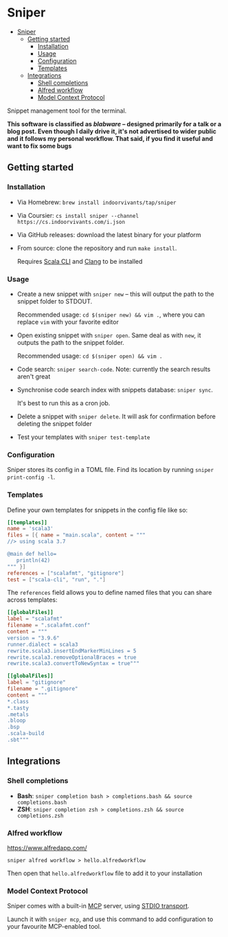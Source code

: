 # Sniper

<!--toc:start-->
- [Sniper](#sniper)
  - [Getting started](#getting-started)
    - [Installation](#installation)
    - [Usage](#usage)
    - [Configuration](#configuration)
    - [Templates](#templates)
  - [Integrations](#integrations)
    - [Shell completions](#shell-completions)
    - [Alfred workflow](#alfred-workflow)
    - [Model Context Protocol](#model-context-protocol)
<!--toc:end-->

Snippet management tool for the terminal.

**This software is classified as _blabware_ – designed primarily for a talk or a blog post. Even though I daily
drive it, it's not advertised to wider public and it follows my personal workflow. That said, if you find it useful and want to fix some bugs**

## Getting started

### Installation

- Via Homebrew: `brew install indoorvivants/tap/sniper`

- Via Coursier: `cs install sniper --channel https://cs.indoorvivants.com/i.json`

- Via GitHub releases: download the latest binary for your platform
  
- From source: clone the repository and run `make install`. 
  
  Requires [Scala CLI](https://scala-cli.virtuslab.org/) and [Clang](https://clang.llvm.org/) to be installed

### Usage

- Create a new snippet with `sniper new` – this will output the path to the snippet folder to STDOUT. 
  
  Recommended usage: `cd $(sniper new) && vim .`, where you can replace `vim` with your favorite editor

- Open existing snippet with `sniper open`. Same deal as with `new`, it outputs the path to the snippet folder. 
  
  Recommended usage: `cd $(sniper open) && vim .`

- Code search: `sniper search-code`. Note: currently the search results aren't great

- Synchronise code search index with snippets database: `sniper sync`.
  
  It's best to run this as a cron job.

- Delete a snippet with `sniper delete`. It will ask for confirmation before deleting the snippet folder

- Test your templates with `sniper test-template`

### Configuration

Sniper stores its config in a TOML file. Find its location 
by running `sniper print-config -l`.

### Templates
Define your own templates for snippets in the config file like so:

```toml
[[templates]]
name = 'scala3'
files = [{ name = "main.scala", content = """
//> using scala 3.7

@main def hello=
   println(42)
""" }]
references = ["scalafmt", "gitignore"]
test = ["scala-cli", "run", "."]
```

The `references` field allows you to define named files that you can share across templates:

```toml
[[globalFiles]]
label = "scalafmt"
filename = ".scalafmt.conf"
content = """
version = "3.9.6"
runner.dialect = scala3
rewrite.scala3.insertEndMarkerMinLines = 5
rewrite.scala3.removeOptionalBraces = true
rewrite.scala3.convertToNewSyntax = true"""

[[globalFiles]]
label = "gitignore"
filename = ".gitignore"
content = """
*.class
*.tasty
.metals
.bloop
.bsp
.scala-build
.sbt"""
```


## Integrations

### Shell completions
- **Bash**: `sniper completion bash > completions.bash && source completions.bash`
- **ZSH**: `sniper completion zsh > completions.zsh && source completions.zsh`

### Alfred workflow

https://www.alfredapp.com/

`sniper alfred workflow > hello.alfredworkflow`

Then open that `hello.alfredworkflow` file to add it to your installation

### Model Context Protocol

Sniper comes with a built-in [MCP](https://www.alfredapp.com/) server, using [STDIO transport](https://modelcontextprotocol.io/docs/concepts/transports#standard-input%2Foutput-stdio).

Launch it with `sniper mcp`, and use this command to add configuration to your favourite MCP-enabled tool.
